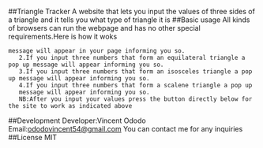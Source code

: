##Triangle Tracker
A website that lets you input the values of three sides of a triangle and it tells you what type of triangle it is
##Basic usage
All kinds of browsers can run the webpage and has no other special requirements.Here is how it woks
```1.If you input three numbers that cannot form a triangle a pop up 
message will appear in your page informing you so.
   2.If you input three numbers that form an equilateral triangle a pop up message will appear informing you so.
   3.If you input three numbers that form an isosceles triangle a pop up message will appear informing you so.
   4.If you input three numbers that form a scalene triangle a pop up
   message will appear informing you so.
   NB:After you input your values press the button directly below for the site to work as indicated above
```
##Development
Developer:Vincent Ododo
Email:ododovincent54@gmail.com
You can contact me for any inquiries
##License
MIT